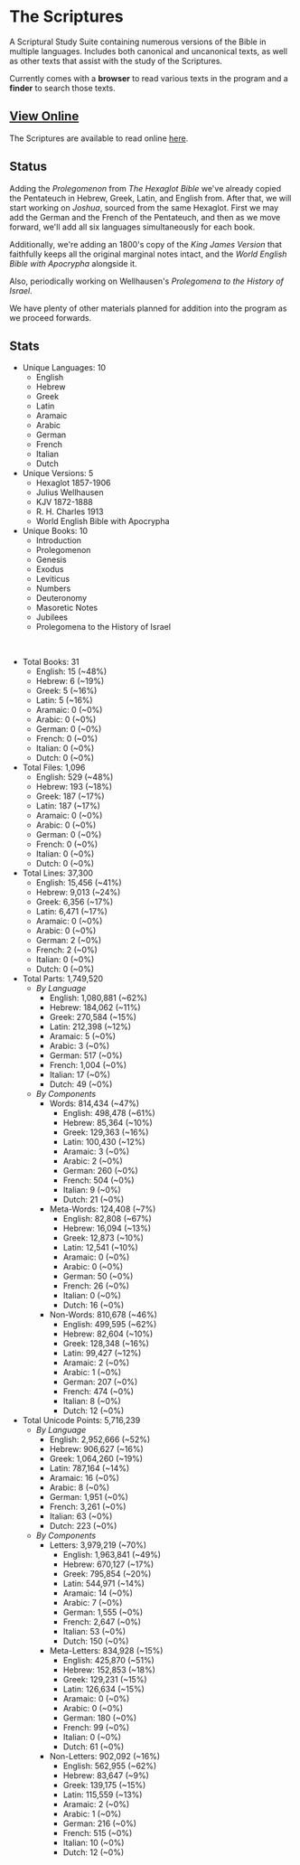 # The Scriptures

A Scriptural Study Suite containing numerous versions of the Bible in multiple languages. Includes both canonical and uncanonical texts, as well as other texts that assist with the study of the Scriptures.

Currently comes with a **browser** to read various texts in the program and a **finder** to search those texts.

## **[View Online](https://r-neal-kelly.github.io/the_scriptures/)**

The Scriptures are available to read online [here](https://r-neal-kelly.github.io/the_scriptures/).

## Status

Adding the *Prolegomenon* from *The Hexaglot Bible* we've already copied the Pentateuch in Hebrew, Greek, Latin, and English from. After that, we will start working on *Joshua*, sourced from the same Hexaglot. First we may add the German and the French of the Pentateuch, and then as we move forward, we'll add all six languages simultaneously for each book.

Additionally, we're adding an 1800's copy of the *King James Version* that faithfully keeps all the original marginal notes intact, and the *World English Bible with Apocrypha* alongside it.

Also, periodically working on Wellhausen's *Prolegomena to the History of Israel*.

We have plenty of other materials planned for addition into the program as we proceed forwards.

## Stats

- Unique Languages: 10
    - English
    - Hebrew
    - Greek
    - Latin
    - Aramaic
    - Arabic
    - German
    - French
    - Italian
    - Dutch
- Unique Versions: 5
    - Hexaglot 1857-1906
    - Julius Wellhausen
    - KJV 1872-1888
    - R. H. Charles 1913
    - World English Bible with Apocrypha
- Unique Books: 10
    - Introduction
    - Prolegomenon
    - Genesis
    - Exodus
    - Leviticus
    - Numbers
    - Deuteronomy
    - Masoretic Notes
    - Jubilees
    - Prolegomena to the History of Israel

<br>

- Total Books: 31
    - English: 15 (~48%)
    - Hebrew: 6 (~19%)
    - Greek: 5 (~16%)
    - Latin: 5 (~16%)
    - Aramaic: 0 (~0%)
    - Arabic: 0 (~0%)
    - German: 0 (~0%)
    - French: 0 (~0%)
    - Italian: 0 (~0%)
    - Dutch: 0 (~0%)
- Total Files: 1,096
    - English: 529 (~48%)
    - Hebrew: 193 (~18%)
    - Greek: 187 (~17%)
    - Latin: 187 (~17%)
    - Aramaic: 0 (~0%)
    - Arabic: 0 (~0%)
    - German: 0 (~0%)
    - French: 0 (~0%)
    - Italian: 0 (~0%)
    - Dutch: 0 (~0%)
- Total Lines: 37,300
    - English: 15,456 (~41%)
    - Hebrew: 9,013 (~24%)
    - Greek: 6,356 (~17%)
    - Latin: 6,471 (~17%)
    - Aramaic: 0 (~0%)
    - Arabic: 0 (~0%)
    - German: 2 (~0%)
    - French: 2 (~0%)
    - Italian: 0 (~0%)
    - Dutch: 0 (~0%)
- Total Parts: 1,749,520
    - <i>By Language</i>
        - English: 1,080,881 (~62%)
        - Hebrew: 184,062 (~11%)
        - Greek: 270,584 (~15%)
        - Latin: 212,398 (~12%)
        - Aramaic: 5 (~0%)
        - Arabic: 3 (~0%)
        - German: 517 (~0%)
        - French: 1,004 (~0%)
        - Italian: 17 (~0%)
        - Dutch: 49 (~0%)
    - <i>By Components</i>
        - Words: 814,434 (~47%)
            - English: 498,478 (~61%)
            - Hebrew: 85,364 (~10%)
            - Greek: 129,363 (~16%)
            - Latin: 100,430 (~12%)
            - Aramaic: 3 (~0%)
            - Arabic: 2 (~0%)
            - German: 260 (~0%)
            - French: 504 (~0%)
            - Italian: 9 (~0%)
            - Dutch: 21 (~0%)
        - Meta-Words: 124,408 (~7%)
            - English: 82,808 (~67%)
            - Hebrew: 16,094 (~13%)
            - Greek: 12,873 (~10%)
            - Latin: 12,541 (~10%)
            - Aramaic: 0 (~0%)
            - Arabic: 0 (~0%)
            - German: 50 (~0%)
            - French: 26 (~0%)
            - Italian: 0 (~0%)
            - Dutch: 16 (~0%)
        - Non-Words: 810,678 (~46%)
            - English: 499,595 (~62%)
            - Hebrew: 82,604 (~10%)
            - Greek: 128,348 (~16%)
            - Latin: 99,427 (~12%)
            - Aramaic: 2 (~0%)
            - Arabic: 1 (~0%)
            - German: 207 (~0%)
            - French: 474 (~0%)
            - Italian: 8 (~0%)
            - Dutch: 12 (~0%)
- Total Unicode Points: 5,716,239
    - <i>By Language</i>
        - English: 2,952,666 (~52%)
        - Hebrew: 906,627 (~16%)
        - Greek: 1,064,260 (~19%)
        - Latin: 787,164 (~14%)
        - Aramaic: 16 (~0%)
        - Arabic: 8 (~0%)
        - German: 1,951 (~0%)
        - French: 3,261 (~0%)
        - Italian: 63 (~0%)
        - Dutch: 223 (~0%)
    - <i>By Components</i>
        - Letters: 3,979,219 (~70%)
            - English: 1,963,841 (~49%)
            - Hebrew: 670,127 (~17%)
            - Greek: 795,854 (~20%)
            - Latin: 544,971 (~14%)
            - Aramaic: 14 (~0%)
            - Arabic: 7 (~0%)
            - German: 1,555 (~0%)
            - French: 2,647 (~0%)
            - Italian: 53 (~0%)
            - Dutch: 150 (~0%)
        - Meta-Letters: 834,928 (~15%)
            - English: 425,870 (~51%)
            - Hebrew: 152,853 (~18%)
            - Greek: 129,231 (~15%)
            - Latin: 126,634 (~15%)
            - Aramaic: 0 (~0%)
            - Arabic: 0 (~0%)
            - German: 180 (~0%)
            - French: 99 (~0%)
            - Italian: 0 (~0%)
            - Dutch: 61 (~0%)
        - Non-Letters: 902,092 (~16%)
            - English: 562,955 (~62%)
            - Hebrew: 83,647 (~9%)
            - Greek: 139,175 (~15%)
            - Latin: 115,559 (~13%)
            - Aramaic: 2 (~0%)
            - Arabic: 1 (~0%)
            - German: 216 (~0%)
            - French: 515 (~0%)
            - Italian: 10 (~0%)
            - Dutch: 12 (~0%)
